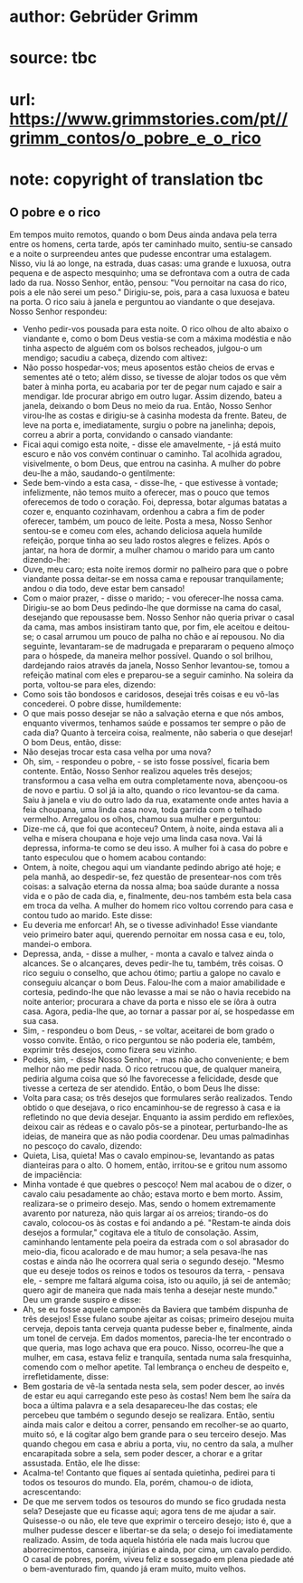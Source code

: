 # author: Gebrüder Grimm
# source: tbc
# url: https://www.grimmstories.com/pt//grimm_contos/o_pobre_e_o_rico
# note: copyright of translation tbc

## O pobre e o rico 

Em tempos muito remotos, quando o bom Deus ainda andava pela terra entre
os homens, certa tarde, após ter caminhado muito, sentiu-se cansado e a
noite o surpreendeu antes que pudesse encontrar uma estalagem. Nisso,
viu lá ao longe, na estrada, duas casas: uma grande e luxuosa, outra
pequena e de aspecto mesquinho; uma se defrontava com a outra de cada
lado da rua. Nosso Senhor, então, pensou: "Vou pernoitar na casa do
rico, pois a ele não serei um peso."
Dirigiu-se, pois, para a casa luxuosa e bateu na porta. O rico saiu à
janela e perguntou ao viandante o que desejava. Nosso Senhor respondeu:
- Venho pedir-vos pousada para esta noite.
O rico olhou de alto abaixo o viandante e, como o bom Deus vestia-se com
a máxima modéstia e não tinha aspecto de alguém com os bolsos recheados,
julgou-o um mendigo; sacudiu a cabeça, dizendo com altivez:
- Não posso hospedar-vos; meus aposentos estão cheios de ervas e
sementes até o teto; além disso, se tivesse de alojar todos os que vêm
bater à minha porta, eu acabaria por ter de pegar num cajado e sair a
mendigar. Ide procurar abrigo em outro lugar.
Assim dizendo, bateu a janela, deixando o bom Deus no meio da rua.
Então, Nosso Senhor virou-lhe as costas e dirigiu-se à casinha modesta
da frente. Bateu, de leve na porta e, imediatamente, surgiu o pobre na
janelinha; depois, correu a abrir a porta, convidando o cansado
viandante:
- Ficai aqui comigo esta noite, - disse ele amavelmente, - já está muito
escuro e não vos convém continuar o caminho.
Tal acolhida agradou, visivelmente, o bom Deus, que entrou na casinha. A
mulher do pobre deu-lhe a mão, saudando-o gentilmente:
- Sede bem-vindo a esta casa, - disse-lhe, - que estivesse à vontade;
infelizmente, não temos muito a oferecer, mas o pouco que temos
oferecemos de todo o coração.
Foi, depressa, botar algumas batatas a cozer e, enquanto cozinhavam,
ordenhou a cabra a fim de poder oferecer, também, um pouco de leite.
Posta a mesa, Nosso Senhor sentou-se e comeu com eles, achando deliciosa
aquela humilde refeição, porque tinha ao seu lado rostos alegres e
felizes.
Após o jantar, na hora de dormir, a mulher chamou o marido para um canto
dizendo-lhe:
- Ouve, meu caro; esta noite iremos dormir no palheiro para que o pobre
viandante possa deitar-se em nossa cama e repousar tranquilamente; andou
o dia todo, deve estar bem cansado!
- Com o maior prazer, - disse o marido; - vou oferecer-lhe nossa cama.
Dirigiu-se ao bom Deus pedindo-lhe que dormisse na cama do casal,
desejando que repousasse bem. Nosso Senhor não queria privar o casal da
cama, mas ambos insistiram tanto que, por fim, ele aceitou e deitou-se;
o casal arrumou um pouco de palha no chão e aí repousou.
No dia seguinte, levantaram-se de madrugada e prepararam o pequeno
almoço para o hóspede, da maneira melhor possível. Quando o sol brilhou,
dardejando raios através da janela, Nosso Senhor levantou-se, tomou a
refeição matinal com eles e preparou-se a seguir caminho. Na soleira da
porta, voltou-se para eles, dizendo:
- Como sois tão bondosos e caridosos, desejai três coisas e eu vô-las
concederei.
O pobre disse, humildemente:
- O que mais posso desejar se não a salvação eterna e que nós ambos,
enquanto vivermos, tenhamos saúde e possamos ter sempre o pão de cada
dia? Quanto à terceira coisa, realmente, não saberia o que desejar!
O bom Deus, então, disse:
- Não desejas trocar esta casa velha por uma nova?
- Oh, sim, - respondeu o pobre, - se isto fosse possível, ficaria bem
contente.
Então, Nosso Senhor realizou aqueles três desejos; transformou a casa
velha em outra completamente nova, abençoou-os de novo e partiu.
O sol já ia alto, quando o rico levantou-se da cama. Saiu à janela e viu
do outro lado da rua, exatamente onde antes havia a feia choupana, uma
linda casa nova, toda garrida com o telhado vermelho. Arregalou os
olhos, chamou sua mulher e perguntou:
- Dize-me cá, que foi que aconteceu? Ontem, à noite, ainda estava ali a
velha e mísera choupana e hoje vejo uma linda casa nova. Vai lá
depressa, informa-te como se deu isso.
A mulher foi à casa do pobre e tanto especulou que o homem acabou
contando:
- Ontem, à noite, chegou aqui um viandante pedindo abrigo até hoje; e
pela manhã, ao despedir-se, fez questão de presentear-nos com três
coisas: a salvação eterna da nossa alma; boa saúde durante a nossa vida
e o pão de cada dia, e, finalmente, deu-nos também esta bela casa em
troca da velha.
A mulher do homem rico voltou correndo para casa e contou tudo ao
marido. Este disse:
- Eu deveria me enforcar! Ah, se o tivesse adivinhado! Esse viandante
veio primeiro bater aqui, querendo pernoitar em nossa casa e eu, tolo,
mandei-o embora.
- Depressa, anda, - disse a mulher, - monta a cavalo e talvez ainda o
alcances. Se o alcançares, deves pedir-lhe tu, também, três coisas.
O rico seguiu o conselho, que achou ótimo; partiu a galope no cavalo e
conseguiu alcançar o bom Deus. Falou-lhe com a maior amabilidade e
cortesia, pedindo-lhe que não levasse a mai se não o havia recebido na
noite anterior; procurara a chave da porta e nisso ele se íôra à outra
casa. Agora, pedia-lhe que, ao tornar a passar por aí, se hospedasse em
sua casa.
- Sim, - respondeu o bom Deus, - se voltar, aceitarei de bom grado o
vosso convite.
Então, o rico perguntou se não poderia ele, também, exprimir três
desejos, como fizera seu vizinho.
- Podeis, sim, - disse Nosso Senhor, - mas não acho conveniente; e bem
melhor não me pedir nada.
O rico retrucou que, de qualquer maneira, pediria alguma coisa que só
lhe favorecesse a felicidade, desde que tivesse a certeza de ser
atendido.
Então, o bom Deus lhe disse:
- Volta para casa; os três desejos que formulares serão realizados.
Tendo obtido o que desejava, o rico encaminhou-se de regresso à casa e
ia refletindo no que devia desejar. Enquanto ia assim perdido em
reflexões, deixou cair as rédeas e o cavalo pôs-se a pinotear,
perturbando-lhe as ideias, de maneira que as não podia coordenar. Deu
umas palmadinhas no pescoço do cavalo, dizendo:
- Quieta, Lisa, quieta!
Mas o cavalo empinou-se, levantando as patas dianteiras para o alto. O
homem, então, irritou-se e gritou num assomo de impaciência:
- Minha vontade é que quebres o pescoço!
Nem mal acabou de o dizer, o cavalo caiu pesadamente ao chão; estava
morto e bem morto. Assim, realizara-se o primeiro desejo. Mas, sendo o
homem extremamente avarento por natureza, não quis largar aí os arreios;
tirando-os do cavalo, colocou-os às costas e foi andando a pé.
"Restam-te ainda dois desejos a formular," cogitava ele a título de
consolação. Assim, caminhando lentamente pela poeira da estrada com o
sol abrasador do meio-dia, ficou acalorado e de mau humor; a sela
pesava-lhe nas costas e ainda não lhe ocorrera qual seria o segundo
desejo. "Mesmo que eu deseje todos os reinos e todos os tesouros da
terra, - pensava ele, - sempre me faltará alguma coisa, isto ou aquilo,
já sei de antemão; quero agir de maneira que nada mais tenha a desejar
neste mundo." Deu um grande suspiro e disse:
- Ah, se eu fosse aquele camponês da Baviera que também dispunha de três
desejos! Esse fulano soube ajeitar as coisas; primeiro desejou muita
cerveja, depois tanta cerveja quanta pudesse beber e, finalmente, ainda
um tonel de cerveja.
Em dados momentos, parecia-lhe ter encontrado o que queria, mas logo
achava que era pouco. Nisso, ocorreu-lhe que a mulher, em casa, estava
feliz e tranquila, sentada numa sala fresquinha, comendo com o melhor
apetite. Tal lembrança o encheu de despeito e, irrefletidamente, disse:
- Bem gostaria de vê-la sentada nesta sela, sem poder descer, ao invés
de estar eu aqui carregando este peso às costas!
Nem bem lhe saíra da boca a última palavra e a sela desapareceu-lhe das
costas; ele percebeu que também o segundo desejo se realizara. Então,
sentiu ainda mais calor e deitou a correr, pensando em recolher-se ao
quarto, muito só, e lá cogitar algo bem grande para o seu terceiro
desejo. Mas quando chegou em casa e abriu a porta, viu, no centro da
sala, a mulher encarapitada sobre a sela, sem poder descer, a chorar e a
gritar assustada.
Então, ele lhe disse:
- Acalma-te! Contanto que fiques aí sentada quietinha, pedirei para ti
todos os tesouros do mundo.
Ela, porém, chamou-o de idiota, acrescentando:
- De que me servem todos os tesouros do mundo se fico grudada nesta
sela? Desejaste que eu ficasse aqui; agora tens de me ajudar a sair.
Quisesse-o ou não, ele teve que exprimir o terceiro desejo; isto é, que
a mulher pudesse descer e libertar-se da sela; o desejo foi
imediatamente realizado.
Assim, de toda aquela história ele nada mais lucrou que aborrecimentos,
canseira, injúrias e ainda, por cima, um cavalo perdido. O casal de
pobres, porém, viveu feliz e sossegado em plena piedade até o
bem-aventurado fim, quando já eram muito, muito velhos.
